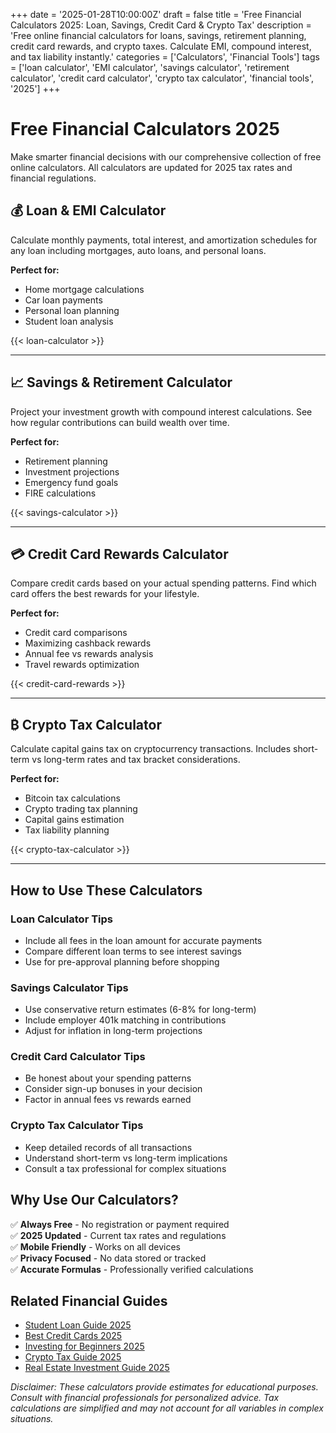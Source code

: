 +++
date = '2025-01-28T10:00:00Z'
draft = false
title = 'Free Financial Calculators 2025: Loan, Savings, Credit Card & Crypto Tax'
description = 'Free online financial calculators for loans, savings, retirement planning, credit card rewards, and crypto taxes. Calculate EMI, compound interest, and tax liability instantly.'
categories = ['Calculators', 'Financial Tools']
tags = ['loan calculator', 'EMI calculator', 'savings calculator', 'retirement calculator', 'credit card calculator', 'crypto tax calculator', 'financial tools', '2025']
+++

<script type="application/ld+json">
{
  "@context": "https://schema.org",
  "@type": "WebPage",
  "name": "Free Financial Calculators 2025",
  "description": "Free online financial calculators for loans, savings, retirement planning, credit card rewards, and crypto taxes",
  "mainEntity": [
    {
      "@type": "WebApplication",
      "name": "Loan EMI Calculator",
      "description": "Calculate monthly loan payments, total interest, and amortization schedule",
      "applicationCategory": "FinanceApplication",
      "offers": { "@type": "Offer", "price": "0", "priceCurrency": "USD" }
    },
    {
      "@type": "WebApplication", 
      "name": "Savings Retirement Calculator",
      "description": "Calculate compound interest growth and retirement savings projections",
      "applicationCategory": "FinanceApplication",
      "offers": { "@type": "Offer", "price": "0", "priceCurrency": "USD" }
    },
    {
      "@type": "WebApplication",
      "name": "Credit Card Rewards Calculator", 
      "description": "Compare credit card rewards based on spending patterns",
      "applicationCategory": "FinanceApplication",
      "offers": { "@type": "Offer", "price": "0", "priceCurrency": "USD" }
    },
    {
      "@type": "WebApplication",
      "name": "Crypto Tax Calculator",
      "description": "Calculate cryptocurrency capital gains tax liability",
      "applicationCategory": "FinanceApplication", 
      "offers": { "@type": "Offer", "price": "0", "priceCurrency": "USD" }
    }
  ]
}
</script>

# Free Financial Calculators 2025

Make smarter financial decisions with our comprehensive collection of free online calculators. All calculators are updated for 2025 tax rates and financial regulations.

## 💰 Loan & EMI Calculator

Calculate monthly payments, total interest, and amortization schedules for any loan including mortgages, auto loans, and personal loans.

**Perfect for:**
- Home mortgage calculations
- Car loan payments
- Personal loan planning
- Student loan analysis

{{< loan-calculator >}}

---

## 📈 Savings & Retirement Calculator

Project your investment growth with compound interest calculations. See how regular contributions can build wealth over time.

**Perfect for:**
- Retirement planning
- Investment projections
- Emergency fund goals
- FIRE calculations

{{< savings-calculator >}}

---

## 💳 Credit Card Rewards Calculator

Compare credit cards based on your actual spending patterns. Find which card offers the best rewards for your lifestyle.

**Perfect for:**
- Credit card comparisons
- Maximizing cashback rewards
- Annual fee vs rewards analysis
- Travel rewards optimization

{{< credit-card-rewards >}}

---

## ₿ Crypto Tax Calculator

Calculate capital gains tax on cryptocurrency transactions. Includes short-term vs long-term rates and tax bracket considerations.

**Perfect for:**
- Bitcoin tax calculations
- Crypto trading tax planning
- Capital gains estimation
- Tax liability planning

{{< crypto-tax-calculator >}}

---

## How to Use These Calculators

### Loan Calculator Tips
- Include all fees in the loan amount for accurate payments
- Compare different loan terms to see interest savings
- Use for pre-approval planning before shopping

### Savings Calculator Tips
- Use conservative return estimates (6-8% for long-term)
- Include employer 401k matching in contributions
- Adjust for inflation in long-term projections

### Credit Card Calculator Tips
- Be honest about your spending patterns
- Consider sign-up bonuses in your decision
- Factor in annual fees vs rewards earned

### Crypto Tax Calculator Tips
- Keep detailed records of all transactions
- Understand short-term vs long-term implications
- Consult a tax professional for complex situations

## Why Use Our Calculators?

✅ **Always Free** - No registration or payment required  
✅ **2025 Updated** - Current tax rates and regulations  
✅ **Mobile Friendly** - Works on all devices  
✅ **Privacy Focused** - No data stored or tracked  
✅ **Accurate Formulas** - Professionally verified calculations  

## Related Financial Guides

- [Student Loan Guide 2025](/posts/student-loan-guide-2025/)
- [Best Credit Cards 2025](/posts/best-credit-cards-2025/)
- [Investing for Beginners 2025](/posts/investing-for-beginners-2025/)
- [Crypto Tax Guide 2025](/posts/crypto-tax-guide-2025/)
- [Real Estate Investment Guide 2025](/posts/real-estate-investment-guide-2025/)

*Disclaimer: These calculators provide estimates for educational purposes. Consult with financial professionals for personalized advice. Tax calculations are simplified and may not account for all variables in complex situations.*